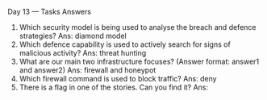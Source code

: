 Day 13 — Tasks Answers
1. Which security model is being used to analyse the breach and defence strategies?
Ans: diamond model
2. Which defence capability is used to actively search for signs of malicious activity?
Ans: threat hunting
3. What are our main two infrastructure focuses? (Answer format: answer1 and answer2)
Ans: firewall and honeypot
4. Which firewall command is used to block traffic?
Ans: deny
5. There is a flag in one of the stories. Can you find it?
Ans: 
